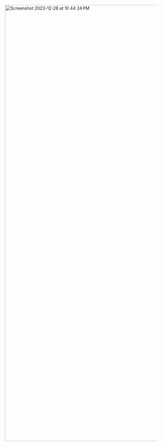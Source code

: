 <img width="1436" alt="Screenshot 2023-12-28 at 10 44 24 PM" src="https://github.com/Mohiitdeshmukh/100-DaysOfCode/assets/91624758/64322d86-de79-4799-9e7e-66d63d37db52">
